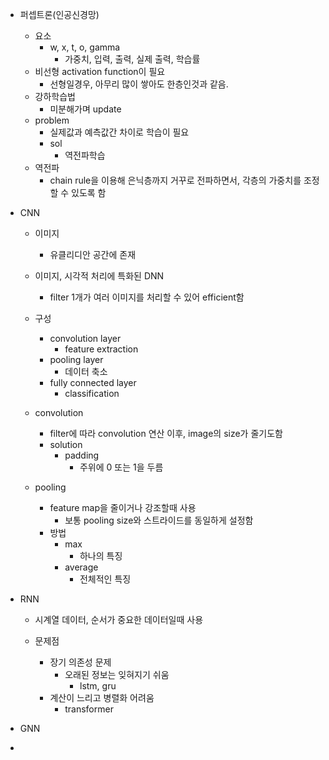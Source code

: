 - 퍼셉트론(인공신경망)
	- 요소
		- w, x, t, o, gamma
			-  가중치, 입력, 출력, 실제 출력, 학습률
	- 비선형 activation function이 필요
		- 선형일경우, 아무리 많이 쌓아도 한층인것과 같음.
	- 강하학습법
		- 미분해가며 update
	- problem
		- 실제값과 예측값간 차이로 학습이 필요
		- sol
			- 역전파학습
	- 역전파
		- chain rule을 이용해 은닉층까지 거꾸로 전파하면서, 각층의 가중치를 조정할 수 있도록 함

- CNN
	- 이미지
		- 유클리디안 공간에 존재 
	- 이미지, 시각적 처리에 특화된 DNN
		- filter 1개가 여러 이미지를 처리할 수 있어 efficient함
	
	- 구성
		- convolution layer
			- feature extraction
		- pooling layer
			- 데이터 축소
		- fully connected layer
			- classification
	
	- convolution
		- filter에 따라 convolution 연산 이후, image의 size가 줄기도함
		- solution
			- padding
				- 주위에 0 또는 1을 두름
	
	- pooling
		- feature map을 줄이거나 강조할때 사용
			- 보통 pooling size와 스트라이드를 동일하게 설정함
		- 방법
			- max
				- 하나의 특징
			- average
				- 전체적인 특징

- RNN
	- 시계열 데이터, 순서가 중요한 데이터일때 사용
	
	- 문제점
		- 장기 의존성 문제
			- 오래된 정보는 잊혀지기 쉬움
				- lstm, gru
		- 계산이 느리고 병렬화 어려움
			- transformer
- GNN

- 